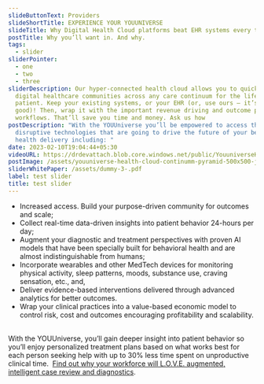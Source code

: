 ```yaml
---
slideButtonText: Providers
slideShortTitle: EXPERIENCE YOUR YOUUNIVERSE
slideTitle: Why Digital Health Cloud platforms beat EHR systems every time
postTitle: Why you’ll want in. And why.
tags:
  - slider
sliderPointer:
  - one
  - two
  - three
sliderDescription: Our hyper-connected health cloud allows you to quickly build
  digital healthcare communities across any care continuum for the life of the
  patient. Keep your existing systems, or your EHR (or, use ours – it’s really
  good)! Then, wrap it with the important revenue driving and outcome producing
  workflows. That’ll save you time and money. Ask us how
postDescription: "With the YOUUniverse you’ll be empowered to access the most
  disruptive technologies that are going to drive the future of your behavioral
  health delivery including: "
date: 2023-02-10T19:04:44+05:30
videoURL: https://drdevattach.blob.core.windows.net/public/YouuniverseHealthCloud.mp4
postImage: /assets/youuniverse-health-cloud-continumm-pyramid-500x500-jpg-1-.jpg
sliderWhitePaper: /assets/dummy-3-.pdf
label: test slider
title: test slider
---
```

* Increased access. Build your purpose-driven community for outcomes and scale;
* Collect real-time data-driven insights into patient behavior 24-hours per day;
* Augment your diagnostic and treatment perspectives with proven AI models that have been specially built for behavioral health and are almost indistinguishable from humans;
* Incorporate wearables and other MedTech devices for monitoring physical activity, sleep patterns, moods, substance use, craving sensation, etc., and,
* Deliver evidence-based interventions delivered through advanced analytics for better outcomes.
* Wrap your clinical practices into a value-based economic model to control risk, cost and outcomes encouraging profitability and scalability.  

With the YOUUniverse, you’ll gain deeper insight into patient behavior so you’ll enjoy personalized treatment plans based on what works best for each person seeking help with up to 30% less time spent on unproductive clinical time.  [Find out why your workforce will L.O.V.E. augmented, intelligent case review and diagnostics](https://www.youuniverse.ai/post/gpt-3-why-behavioral-healthcare-is-going-to-l-o-v-e-it).